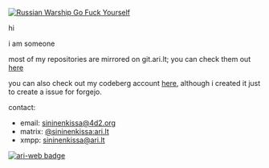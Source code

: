 [![Russian Warship Go Fuck Yourself](https://raw.githubusercontent.com/vshymanskyy/StandWithUkraine/main/badges/RussianWarship.svg)](https://stand-with-ukraine.pp.ua)

hi

i am someone

most of my repositories are mirrored on git.ari.lt; you can check them out [here](https://git.ari.lt/sininenkissa/)

you can also check out my codeberg account [here](https://codeberg.org/sininenkissa), although i created it just to create a issue for forgejo.

contact:

- email: [sininenkissa@4d2.org](mailto:sininenkissa@4d2.org)
- matrix: [@sininenkissa:ari.lt](https://matrix.to/#/@sininenkissa:ari.lt/)
- xmpp: [sininenkissa@ari.lt](xmpp:sininenkissa@ari.lt)

[![ari-web badge](https://ari.lt/badge.png)](https://ari.lt/)
